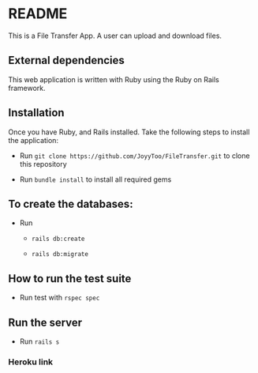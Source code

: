 # README

This is a File Transfer App. A user can upload and download files.

## External dependencies
This web application is written with Ruby using the Ruby on Rails framework.

## Installation
Once you have Ruby, and Rails installed. Take the following steps to install the application:
 - Run `git clone https://github.com/JoyyToo/FileTransfer.git` to clone this repository

 - Run `bundle install` to install all required gems


## To create the databases:
- Run
   - `rails db:create`
   
   - `rails db:migrate`

## How to run the test suite
- Run test with `rspec spec`

## Run the server
- Run `rails s`

### Heroku link 

